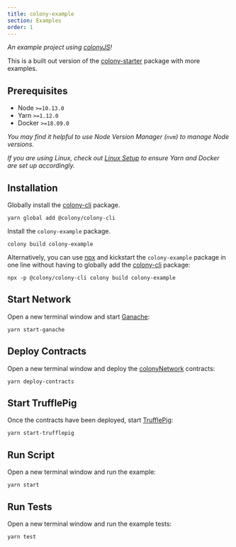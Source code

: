 ```yaml
---
title: colony-example
section: Examples
order: 1
---
```


_An example project using [colonyJS](https://github.com/JoinColony/colonyJS)!_

This is a built out version of the [colony-starter](/colonystarter/starters-colony-starter) package with more examples.

## Prerequisites

- Node `>=10.13.0`
- Yarn `>=1.12.0`
- Docker `>=18.09.0`

_You may find it helpful to use Node Version Manager (`nvm`) to manage Node versions._

_If you are using Linux, check out [Linux Setup](/colonystarter/docs-linux-setup/) to ensure Yarn and Docker are set up accordingly._

## Installation

Globally install the [colony-cli](/colonystarter/cli-colony-cli) package.

```
yarn global add @colony/colony-cli
```

Install the `colony-example` package.

```
colony build colony-example
```

Alternatively, you can use [npx](https://www.npmjs.com/package/npx) and kickstart the `colony-example` package in one line without having to globally add the [colony-cli](/cli-colony-cli) package:

```
npx -p @colony/colony-cli colony build colony-example
```

## Start Network

Open a new terminal window and start [Ganache](https://github.com/trufflesuite/ganache-cli):

```
yarn start-ganache
```

## Deploy Contracts

Open a new terminal window and deploy the [colonyNetwork](https://github.com/JoinColony/colonyNetwork) contracts:

```
yarn deploy-contracts
```

## Start TrufflePig

Once the contracts have been deployed, start [TrufflePig](https://github.com/JoinColony/trufflepig):

```
yarn start-trufflepig
```

## Run Script

Open a new terminal window and run the example:

```
yarn start
```

## Run Tests

Open a new terminal window and run the example tests:

```
yarn test
```

